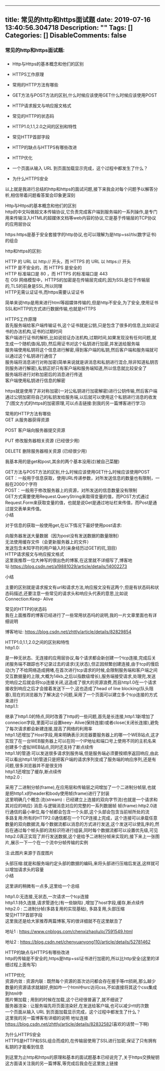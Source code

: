 
---
title: 常见的http和https面试题
date: 2019-07-16 13:40:56.304718
Description: ""
Tags: []
Categories: []
DisableComments: false
---
### 常见的http和https面试题:

###

####

  * Http与Https的基本概念和他们的区别

  * HTTPS工作原理

  * 常用的HTTP方法有哪些

  * GET方法与POST方法的区别,什么时候应该使用GET什么时候应该使用POST

  * HTTP请求报文与响应报文格式

  * 常见的HTTP的状态码

  * HTTP1.0,1.1,2.0之间的区别和特性

  * 常见HTTP首部字段

  * HTTP的缺点与HTTPS有哪些改进

  * HTTP优化

  * 一个页面从输入 URL 到页面加载显示完成，这个过程中都发生了什么？

  * 为什么HTTPS安全

  
以上就是我进行总结的http和https的面试问题,接下来我会对每个问题予以解答分析,相信带着问题看答案会印象更深刻  
  
Http与Https的基本概念和他们的区别  
http的中文叫做超文本传输协议,它负责完成客户端到服务端的一系列操作,是专门用来传输注入HTML的超媒体文档等web内容的协议,它是基于传输层的TCP协议的应用层协议  
  
https:https是基于安全套接字的http协议,也可以理解为是http+ssl/tls(数字证书)的组合  
  
http和https的区别:  
  
HTTP 的 URL 以 http:// 开头，而 HTTPS 的 URL 以 https:// 开头  
HTTP 是不安全的，而 HTTPS 是安全的  
HTTP 标准端口是 80 ，而 HTTPS 的标准端口是 443  
在 OSI 网络模型中，HTTPS的加密是在传输层完成的,因为SSL是位于传输层的,TLS的前身是SSL,所以同理  
HTTP无需认证证书,而https需要认证证书  
  
  
简单来说http是用来进行html等超媒体传输的,但是http不安全,为了安全,使用证书SSL和HTTP的方式进行数据传输,也就是HTTPS  
  
HTTPS工作原理  
首先服务端给客户端传输证书,这个证书就是公钥,只是包含了很多的信息,比如说证书的办法机构,证书的过期时间  
客户端进行证书的解析,比如说验证办法机构,过期时间,如果发现没有任何问题,就生成一个随机值(私钥),然后用证书对这个私钥进行加密,并发送给服务端  
服务端使用私钥将这个信息进行解密,得到客户端的私钥,然后客户端和服务端就可以通过这个私钥进行通信了  
服务端将消息进行对称加密(简单来说就是讲消息和私钥进行混合,除非知道私钥否则服务进行解密),私钥正好只有客户端和服务端知道,所以信息就比较安全了  
服务端将进行对称加密后的消息进行传送  
客户端使用私钥进行信息的解密  
  
  
https就是使用了非对称加密(一对公私钥进行加密解密)进行公钥传输,然后客户端通过公钥加密将自己的私钥发给服务端,以后就可以使用这个私钥进行消息的收发了(图文方式的https的加密原理,可以点击链接:到我的另一篇博客进行学习)  
  
常用的HTTP方法有哪些  
GET 从服务器获得资源  
  
POST 客户端向服务器提交资源  
  
PUT 修改服务器相关资源 (已经很少用)  
  
DELETE 删除服务器相关资源 (已经很少用)  
  
  
  
我基本用的是get和post,其余的两个基本没用过(被自己菜醒)  
  
GET方法与POST方法的区别,什么时候应该使用GET什么时候应该使用POST  
GET：一般用于信息获取，使用URL传递参数，对所发送信息的数量也有限制，一般在2000个字符  
POST：一般用于修改服务器上的资源，对所发送的信息数量没有限制  
GET方式需要使用Request.QueryString来取得变量的值，而POST方式通过Request.Form来获取变量的值，也就是说Get是通过地址栏来传值，而Post是通过提交表单来传值。  
小结  
  
对于信息的获取一般使用get,在以下情况下最好使用post请求:  
  
向服务器发送大量数据（因为post没有发送数据的数量限制）  
无法使用缓存文件（会更新服务器上的文件）  
发送包含未知字符的用户输入时(亲身经历过GET的坑,泪目)  
HTTP请求报文与响应报文格式  
这里我推荐一位大神写的很出色的博客,在这里就不详细写了,博客地址:<https://blog.csdn.net/a19881029/article/details/14002273>  
  
小结  
  
主要的区别就是请求报文有url和请求方法,响应报文没有这两个,但是有状态码和状态码描述,还要注意一些常见的请求头和响应头代表的意思,比如说Connection:Keep-
Alive  
  
常见的HTTP的状态码  
我在上面推荐的博客已经进行了一些常用状态吗的说明,我的一片文章里面也有详细说明  
  
博客地址: <https://blog.csdn.net/zhttly/article/details/82829854>  
  
HTTP1.0,1.1,2.0之间的区别和特性  
http1.0:  
  
是一种无状态、无连接的应用层协议,每个请求都会新创建一个tcp连接,完成后关闭服务端不跟踪也不记录过去的请求(无状态),但正因频繁创建连接,由于tcp的慢启动(为了不给网络造成拥堵,在首次进行tcp请求的时候,会限制服务端和客户端之间交互数据量的上限,大概为14kb,之后以指数级增长),服务端接受请求,处理完,发送完响应之后就会将tcp连接关闭,这造成了很大的资源浪费,而且http1.0在一个请求接收到响应之后才会接着发送下一个,这也造成了head
of line blocking(队头阻塞),现在的浏览器为了解决这个问题,采用了一个页面可以建立多个tcp连接的方式来进行  
http1.1:  
  
继承了http1.0的特点,同时改善了http的一些问题,首先是长连接,http1.1新增加了connecion字段,里面可以设置keey-
Alive(保持连接)或者close(关闭长连接),避免了每次请求都会新建连接,提高了网络的利用率  
http1.1还增加了Host字段,用来明确表示浏览器要服务器上的哪一个WEB站点,这才实现了在一台WEB服务器上可以在同一个IP地址和端口号上使用不同的主机名来创建多个虚拟WEB站点,同时还支持了断点续传  
http1.1的管道:可以发送很多请求到服务端,但是服务端必须要按顺序返回响应,由此可以看出http1.1的管道只是把客户端的请求序列变成了服务端的响应序列,还是有问题,很多浏览器并不是很支持  
http1.1还增加了缓存,断点续传  
http2.0 :  
  
采用了二进制分帧(frame),在应用层和传输层之间增加了一个二进制分帧层,也就是把http1.x的header和body使用帧(frame)进行了封装  
这里明确几个概念:流(stream) : 已经建立上连接的双向字节流(也就是一个请求和其对应的响应) 消息:与逻辑消息对应的完整的一系列数据帧
帧(frame):http2.0进行通信的最小单位,每个帧都会包含一个头部,这个头部会包含当前帧所处的流  
多路复用:所有的HTTP2.0通信都在一个TCP连接上完成，这个连接可以承载任意数量的双向数据流,每个数据流都以消息的方式进行发送,这个发送可以使乱序的,然后在通过每个帧头部的流标识符进行组装,同时每个数据流都可以设置优先级,可见http2.0真正实现了并行发送数据,这个是给予二进制分帧来实现的,接下来上一张图片,展示一下一个在一个流中分帧传输的实例  
  
  
注:此图片来源于百度图片  
  
头部压缩:就是和服务端约定头部的数据的编码,来将头部进行压缩后发送,这样就可以增加请求头的容量  
小结  
  
这里讲的稍微有一点多,这里给一个总结  
  
http1.0:无连接,无状态,一次请求一个tcp连接  
http1.1:持久连接,请求管道化(有一些缺陷) ,增加了host字段,缓存,断点续传  
http2.0 : 二进制分帧(多路复用的实现基础), 多路复用,头部压缩  
常见HTTP首部字段  
这里我还是给大家推荐两篇博客,写的很详细就不在这里献丑了  
  
地址1 : <https://www.cnblogs.com/chenxizhaolu/p/7591549.html>  
  
地址2 : <https://blog.csdn.net/chenyuanyong110/article/details/52781462>  
  
  
  
HTTP的缺点与HTTPS有哪些改进  
http的传输是不安全的,https是http+ssl证书进行加密的,所以比http安全(这里的详细过程上面有写)  
  
HTTP优化  
资源内敛 : 资源内联 :
既然每个资源的首次访问都会存在握手等rtt损耗,那么越少数量的资源请求就越好,例如咋一个html中src访问css,不如直接将其这个css集成到html中  
图片懒加载 ; 用到的时候在加载,这个已经很普遍了,就不细说了  
服务器渲染 : 让服务端先将页面渲染好,在发送给客户端,也可以减少rtt的次数  
一个页面从输入 URL 到页面加载显示完成，这个过程中都发生了什么？  
这里我的另一篇博客有详细的说明
地址连接<https://blog.csdn.net/zhttly/article/details/82832582>(喜欢的话赞一下啊)  
  
为什么HTTPS安全  
HTTPS是HTTP和SSL组合而成的,在传输层使用了SSL进行加密,保证了只有拥有私钥的才能看到信息  
  
到这里为止http和https的原理和基本的面试题基本已经说完了,关于https交换秘钥这方面请关注我的另一篇博客,等完成后我会在这里放上链接  


